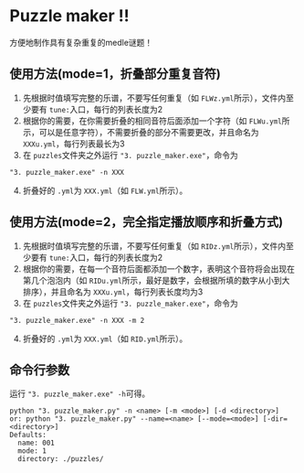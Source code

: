 # Puzzle maker !!

方便地制作具有复杂重复的medle谜题！

## 使用方法(mode=1，折叠部分重复音符)

1. 先根据时值填写完整的乐谱，不要写任何重复（如 `FLWz.yml`所示），文件内至少要有 `tune:`入口，每行的列表长度为2
2. 根据你的需要，在你需要折叠的相同音符后面添加一个字符（如 `FLWu.yml`所示，可以是任意字符），不需要折叠的部分不需要更改，并且命名为 `XXXu.yml`，每行列表最长为3
3. 在 `puzzles`文件夹之外运行 `"3. puzzle_maker.exe"`，命令为

```
"3. puzzle_maker.exe" -n XXX
```

4. 折叠好的 `.yml`为 `XXX.yml`（如 `FLW.yml`所示）。

## 使用方法(mode=2，完全指定播放顺序和折叠方式)

1. 先根据时值填写完整的乐谱，不要写任何重复（如 `RIDz.yml`所示），文件内至少要有 `tune:`入口，每行的列表长度为2
2. 根据你的需要，在每一个音符后面都添加一个数字，表明这个音符将会出现在第几个泡泡内（如 `RIDu.yml`所示，最好是数字，会根据所填的数字从小到大排序），并且命名为 `XXXu.yml`，每行列表长度均为3
3. 在 `puzzles`文件夹之外运行 `"3. puzzle_maker.exe"`，命令为

```
"3. puzzle_maker.exe" -n XXX -m 2
```

4. 折叠好的 `.yml`为 `XXX.yml`（如 `RID.yml`所示）。

## 命令行参数

运行 `"3. puzzle_maker.exe" -h`可得。

```
python "3. puzzle_maker.py" -n <name> [-m <mode>] [-d <directory>]
or: python "3. puzzle_maker.py" --name=<name> [--mode=<mode>] [-dir=<directory>]
Defaults:
  name: 001
  mode: 1
  directory: ./puzzles/
```
